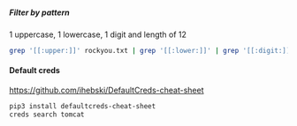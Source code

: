 ##### Filter by pattern
1 uppercase, 1 lowercase, 1 digit and length of 12
```bash
grep '[[:upper:]]' rockyou.txt | grep '[[:lower:]]' | grep '[[:digit:]]' | grep -E '.{12}' > pwds.txt
```

#### Default creds
https://github.com/ihebski/DefaultCreds-cheat-sheet
```bash
pip3 install defaultcreds-cheat-sheet
creds search tomcat
```